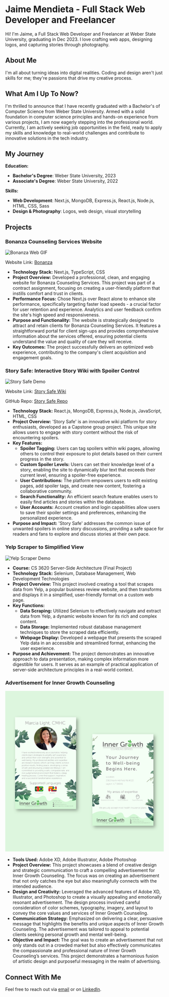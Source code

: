 # Jaime Mendieta - Full Stack Web Developer and Freelancer

Hi! I'm Jaime, a Full Stack Web Developer and Freelancer at Weber State University, graduating in Dec 2023. I love crafting web apps, designing logos, and capturing stories through photography.

## About Me

I'm all about turning ideas into digital realities. Coding and design aren't just skills for me; they're passions that drive my creative process.

## What Am I Up To Now?

I'm thrilled to announce that I have recently graduated with a Bachelor's of Computer Science from Weber State University. Armed with a solid foundation in computer science principles and hands-on experience from various projects, I am now eagerly stepping into the professional world. Currently, I am actively seeking job opportunities in the field, ready to apply my skills and knowledge to real-world challenges and contribute to innovative solutions in the tech industry.

## My Journey

**Education:**
- **Bachelor's Degree**: Weber State University, 2023
- **Associate's Degree**:  Weber State University, 2022

**Skills:**
- **Web Development**: Next.js, MongoDB, Express.js, React.js, Node.js, HTML, CSS, Sass
- **Design & Photography**:  Logos, web design, visual storytelling

## Projects
### Bonanza Counseling Services Website
![Bonanza Web GIF](media/Bonanza.gif)

Website Link: [Bonanza](https://www.bonanzacounseling.com)

* **Technology Stack:** Next.js, TypeScript, CSS
* **Project Overview:** Developed a professional, clean, and engaging website for Bonanza Counseling Services. This project was part of a contract assignment, focusing on creating a user-friendly platform that instills comfort and trust in clients.
* **Performance Focus:** Chose Next.js over React alone to enhance site performance, specifically targeting faster load speeds - a crucial factor for user retention and experience. Analytics and user feedback confirm the site's high speed and responsiveness.
* **Purpose and Functionality:** The website is strategically designed to attract and retain clients for Bonanza Counseling Services. It features a straightforward portal for client sign-ups and provides comprehensive information about the services offered, ensuring potential clients understand the value and quality of care they will receive.
* **Key Outcomes:** The project successfully delivers an optimized web experience, contributing to the company's client acquisition and engagement goals.


### Story Safe: Interactive Story Wiki with Spoiler Control
![Story Safe Demo](media/Story-Safe.gif)

Website Link: [Story Safe Wiki](https://www.story-safe-wiki.com)

GitHub Repo: [Story Safe Repo](https://github.com/Story-Safe/story-safe-wiki)

* **Technology Stack:** React.js, MongoDB, Express.js, Node.js, JavaScript, HTML, CSS
* **Project Overview:** 'Story Safe' is an innovative wiki platform for story enthusiasts, developed as a Capstone group project. This unique site allows users to engage with story content without the risk of encountering spoilers.
* **Key Features:**
   * **Spoiler Tagging:** Users can tag spoilers within wiki pages, allowing others to control their exposure to plot details based on their current progress in the story.
   * **Custom Spoiler Levels:** Users can set their knowledge level of a story, enabling the site to dynamically blur text that exceeds their current level, ensuring a spoiler-free experience.
   * **User Contributions:** The platform empowers users to edit existing pages, add spoiler tags, and create new content, fostering a collaborative community.
   * **Search Functionality:** An efficient search feature enables users to easily find articles and stories within the database.
   * **User Accounts:** Account creation and login capabilities allow users to save their spoiler settings and preferences, enhancing the personalized experience.
* **Purpose and Impact:** 'Story Safe' addresses the common issue of unwanted spoilers in online story discussions, providing a safe space for readers and fans to explore and discuss stories at their own pace.


### Yelp Scraper to Simplified View
![Yelp Scraper Demo](media/py-final.gif)

* **Course:** CS 3620 Server-Side Architecture (Final Project)
* **Technology Stack:** Selenium, Database Management, Web Development Technologies
* **Project Overview:** This project involved creating a tool that scrapes data from Yelp, a popular business review website, and then transforms and displays it in a simplified, user-friendly format on a custom web page.
* **Key Functions:**
   * **Data Scraping:** Utilized Selenium to effectively navigate and extract data from Yelp, a dynamic website known for its rich and complex content.
   * **Data Storage:** Implemented robust database management techniques to store the scraped data efficiently.
   * **Webpage Display:** Developed a webpage that presents the scraped Yelp data in an accessible and streamlined format, enhancing the user experience.
* **Purpose and Achievement:** The project demonstrates an innovative approach to data presentation, making complex information more digestible for users. It serves as an example of practical application of server-side architecture principles in a real-world context.


### Advertisement for Inner Growth Counseling
![Inner Growth Demo](media/IG-ver-C-2.png)

* **Tools Used:** Adobe XD, Adobe Illustrator, Adobe Photoshop
* **Project Overview:** This project showcases a blend of creative design and strategic communication to craft a compelling advertisement for Inner Growth Counseling. The focus was on creating an advertisement that not only catches the eye but also meaningfully connects with the intended audience.
* **Design and Creativity:** Leveraged the advanced features of Adobe XD, Illustrator, and Photoshop to create a visually appealing and emotionally resonant advertisement. The design process involved careful consideration of color schemes, typography, imagery, and layout to convey the core values and services of Inner Growth Counseling.
* **Communication Strategy:** Emphasized on delivering a clear, persuasive message that highlights the benefits and unique aspects of Inner Growth Counseling. The advertisement was tailored to appeal to potential clients seeking personal growth and mental well-being.
* **Objective and Impact:** The goal was to create an advertisement that not only stands out in a crowded market but also effectively communicates the compassionate and professional nature of Inner Growth Counseling’s services. This project demonstrates a harmonious fusion of artistic design and purposeful messaging in the realm of advertising.


## Connect With Me

Feel free to reach out via [email](jaimemendieta7@outlook.com) or on [LinkedIn](https://www.linkedin.com/in/jaimefmendieta/).
<!--
**jaimemendieta/jaimemendieta** is a ✨ _special_ ✨ repository because its `README.md` (this file) appears on your GitHub profile.
-->
